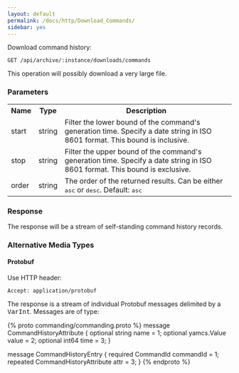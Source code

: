 ```yaml
---
layout: default
permalink: /docs/http/Download_Commands/
sidebar: yes
---
```


Download command history:

    GET /api/archive/:instance/downloads/commands
    
<div class="hint">
This operation will possibly download a very large file.
</div>


### Parameters

<table class="inline">
    <tr>
        <th>Name</th>
        <th>Type</th>
        <th>Description</th>
    </tr>
    <tr>
        <td class="code">start</td>
        <td class="code">string</td>
        <td>Filter the lower bound of the command's generation time. Specify a date string in ISO 8601 format. This bound is inclusive.</td>
    </tr>
    <tr>
        <td class="code">stop</td>
        <td class="code">string</td>
        <td>Filter the upper bound of the command's generation time. Specify a date string in ISO 8601 format. This bound is exclusive.</td>
    </tr>
    <tr>
        <td class="code">order</td>
        <td class="code">string</td>
        <td>The order of the returned results. Can be either <tt>asc</tt> or <tt>desc</tt>. Default: <tt>asc</tt></td>
    </tr>
</table>


### Response

The response will be a stream of self-standing command history records.

### Alternative Media Types


#### Protobuf

Use HTTP header:

    Accept: application/protobuf

The response is a stream of individual Protobuf messages delimited by a <tt>VarInt</tt>. Messages are of type:

{% proto commanding/commanding.proto %}
message CommandHistoryAttribute {
  optional string name = 1;
  optional yamcs.Value value = 2;
  optional int64 time = 3;
}

message CommandHistoryEntry {
  required CommandId commandId = 1;
  repeated CommandHistoryAttribute attr = 3;
}
{% endproto %}
